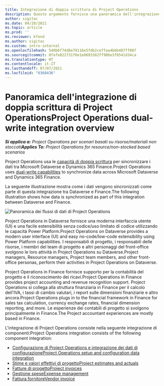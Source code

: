 ```yaml
---
title: Integrazione di doppia scrittura di Project Operations
description: Questo argomento fornisce una panoramica dell'integrazione della doppia scrittura di Project Operations.
author: sigitac
ms.date: 04/28/2021
ms.topic: article
ms.prod: ''
ms.reviewer: kfend
ms.author: sigitac
ms.custom: intro-internal
ms.openlocfilehash: 540b6f74d8e79116e5fdb2ceffaa4bbb487ff08f
ms.sourcegitcommit: 0fafe022731f0e1e8693382ff906e3f8541d34ca
ms.translationtype: HT
ms.contentlocale: it-IT
ms.lasthandoff: 07/07/2021
ms.locfileid: "6368436"
---
```

# <a name="project-operations-dual-write-integration-overview"></a><span data-ttu-id="d2be5-103">Panoramica dell'integrazione di doppia scrittura di Project Operations</span><span class="sxs-lookup"><span data-stu-id="d2be5-103">Project Operations dual-write integration overview</span></span>

<span data-ttu-id="d2be5-104">_**Si applica a:** Project Operations per scenari basati su risorse/materiali non stoccati_</span><span class="sxs-lookup"><span data-stu-id="d2be5-104">_**Applies To:** Project Operations for resource/non-stocked based scenarios_</span></span>

<span data-ttu-id="d2be5-105">Project Operations usa le [capacità di doppia scrittura](/dynamics365/fin-ops-core/dev-itpro/data-entities/dual-write/dual-write-home-page) per sincronizzare i dati tra Microsoft Dataverse e Dynamics 365 Finance.</span><span class="sxs-lookup"><span data-stu-id="d2be5-105">Project Operations uses [dual-write capabilities](/dynamics365/fin-ops-core/dev-itpro/data-entities/dual-write/dual-write-home-page) to synchronize data across Microsoft Dataverse and Dynamics 365 Finance.</span></span>

<span data-ttu-id="d2be5-106">La seguente illustrazione mostra come i dati vengono sincronizzati come parte di questa integrazione tra Dataverse e Finance.</span><span class="sxs-lookup"><span data-stu-id="d2be5-106">The following illustration shows how data is synchronized as part of this integration between Dataverse and Finance.</span></span>

![Panoramica dei flussi di dati di Project Operations](./media/ProjectOperationsFlows.jpg)

<span data-ttu-id="d2be5-108">Project Operations in Dataverse fornisce una moderna interfaccia utente (UI) e una facile estensibilità senza codice/uso limitato di codice utilizzando le capacità Power Platform.</span><span class="sxs-lookup"><span data-stu-id="d2be5-108">Project Operations on Dataverse provides a modern user interface (UI) and easy no-code/low-code extensibility using Power Platform capabilities.</span></span> <span data-ttu-id="d2be5-109">I responsabili di progetto, i responsabili delle risorse, i membri del team di progetto e altri personaggi del front-office svolgono le loro attività in Project Operations su Dataverse.</span><span class="sxs-lookup"><span data-stu-id="d2be5-109">Project managers, Resource managers, Project team members, and other front-office personas, perform their activities in Project Operations on Dataverse.</span></span>

<span data-ttu-id="d2be5-110">Project Operations in Finance fornisce supporto per la contabilità del progetto e il riconoscimento dei ricavi.</span><span class="sxs-lookup"><span data-stu-id="d2be5-110">Project Operations in Finance provides project accounting and revenue recognition support.</span></span> <span data-ttu-id="d2be5-111">Project Operations si collega alla struttura finanziaria in Finance per il calcolo dell'IVA, i tassi di cambio valutari, i report sulle dimensioni finanziarie e altro ancora.</span><span class="sxs-lookup"><span data-stu-id="d2be5-111">Project Operations plugs in to the financial framework in Finance for sales tax calculation, currency exchange rates, financial dimension reporting, and more.</span></span> <span data-ttu-id="d2be5-112">Le esperienze dei contabili di progetto si svolgono principalmente in Finance.</span><span class="sxs-lookup"><span data-stu-id="d2be5-112">The Project accountant experiences are mostly based in Finance.</span></span>

<span data-ttu-id="d2be5-113">L'integrazione di Project Operations consiste nella seguente integrazione di componenti:</span><span class="sxs-lookup"><span data-stu-id="d2be5-113">Project Operations integration consists of the following component integration:</span></span>


- [<span data-ttu-id="d2be5-114">Configurazione di Project Operations e integrazione dei dati di configurazione</span><span class="sxs-lookup"><span data-stu-id="d2be5-114">Project Operations setup and configuration data integration</span></span>](resource-dual-write-setup-integration.md) 
- [<span data-ttu-id="d2be5-115">Stime e valori effettivi di progetto</span><span class="sxs-lookup"><span data-stu-id="d2be5-115">Project estimates and actuals</span></span>](resource-dual-write-estimates-actuals.md)
- [<span data-ttu-id="d2be5-116">Fatture di progetto</span><span class="sxs-lookup"><span data-stu-id="d2be5-116">Project invoices</span></span>](resource-dual-write-project-invoice.md)
- [<span data-ttu-id="d2be5-117">Gestione spese</span><span class="sxs-lookup"><span data-stu-id="d2be5-117">Expense management</span></span>](resource-dual-write-expense.md)
- [<span data-ttu-id="d2be5-118">Fattura fornitore</span><span class="sxs-lookup"><span data-stu-id="d2be5-118">Vendor invoice</span></span>](resource-dual-write-vendor-invoice.md)
